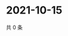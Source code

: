 # 2021-10-15

共 0 条

<!-- BEGIN WEIBO -->
<!-- 最后更新时间 Fri Oct 15 2021 20:21:53 GMT+0800 (China Standard Time) -->

<!-- END WEIBO -->
